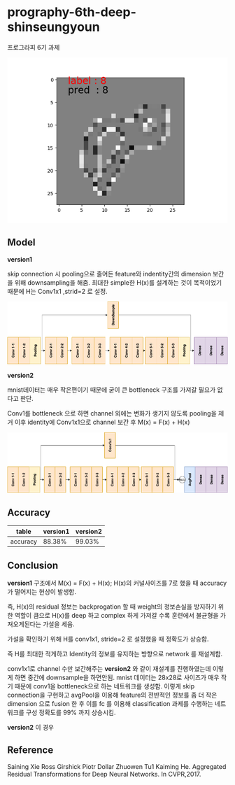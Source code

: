 # prography-6th-deep-shinseungyoun
프로그라피 6기 과제

![model result](https://github.com/SeungyounShin/prography-6th-deep-shinseungyoun/blob/master/img/result.png?raw=true)

## Model
**version1**

skip connection 시 pooling으로 줄어든 feature와 indentity간의 dimension 보간을 위해 downsampling을 해줌.
최대한 simple한 H(x)를 설계하는 것이 목적이었기 때문에 H는 Conv1x1 ,strid=2 로 설정.

![Alt text](https://github.com/SeungyounShin/prography-6th-deep-shinseungyoun/blob/master/img/vgg16_skipconn_ver1.png?raw=true)

**version2**

mnist데이터는 매우 작은편이기 때문에 굳이 큰 bottleneck 구조를 가져갈 필요가 없다고 판단.

Conv1를 bottleneck 으로 하면 channel 외에는 변화가 생기지 않도록 pooling을 제거
이후 identity에 Conv1x1으로 channel 보간 후 
M(x) = F(x) + H(x) 

![Alt text](https://github.com/SeungyounShin/prography-6th-deep-shinseungyoun/blob/master/img/vgg16_skipconn_ver2.png?raw=true)
## Accuracy

| table  | version1 | version2 |
| ------------- | ------------- |------------- |
| accuracy  | 88.38%  | 99.03%  |


## Conclusion

**version1** 구조에서 M(x) = F(x) + H(x); H(x)의 커널사이즈를 7로 했을 때 accuracy가 떨어지는 현상이 발생함. 

즉, H(x)의 residual 정보는 backprogation 할 때 weight의 정보손실을 방지하기 위한 역할이 큼으로 H(x)를 deep 하고 complex 하게 가져갈 수록 훈련에서 불균형을 가져오게된다는 가설을 세움.

가설을 확인하기 위해 H를 conv1x1, stride=2 로 설정했을 때 정확도가 상승함.

즉 H를 최대한 적게하고 Identity의 정보를 유지하는 방향으로 network 를 재설계함. 

conv1x1로 channel 수만 보간해주는 **version2** 와 같이 재설계를 진행하였는데 이렇게 하면 중간에 downsample을 하면안됨. mnist 데이터는 28x28로 사이즈가 매우 작기 때문에 conv1을 bottleneck으로 하는 네트워크를 생성함. 이렇게 skip connection을 구현하고 avgPool을 이용해 feature의 전반적인 정보를 좀 더 작은 dimension 으로 fusion 한 후 이를 fc 를 이용해 classification 과제를 수행하는 네트워크를 구성 정확도를 99% 까지 상승시킴.

**version2** 이 경우


## Reference
Saining Xie Ross Girshick Piotr Dollar Zhuowen Tu1 Kaiming He. Aggregated Residual Transformations for Deep Neural Networks. In CVPR,2017.
